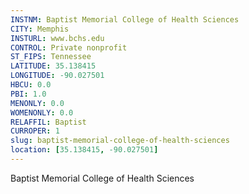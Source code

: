 ```yaml
---
INSTNM: Baptist Memorial College of Health Sciences
CITY: Memphis
INSTURL: www.bchs.edu
CONTROL: Private nonprofit
ST_FIPS: Tennessee
LATITUDE: 35.138415
LONGITUDE: -90.027501
HBCU: 0.0
PBI: 1.0
MENONLY: 0.0
WOMENONLY: 0.0
RELAFFIL: Baptist
CURROPER: 1
slug: baptist-memorial-college-of-health-sciences
location: [35.138415, -90.027501]
---
```

Baptist Memorial College of Health Sciences
